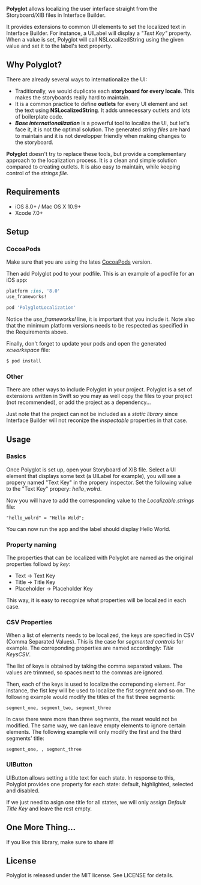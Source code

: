 **Polyglot** allows localizing the user interface straight from the Storyboard/XIB files in Interface Builder.

It provides extensions to common UI elements to set the localized text in Interface Builder. For instance, a UILabel will display a _"Text Key"_ property. When a value is set, Polyglot will call NSLocalizedString using the given value and set it to the label's text property.

## Why Polyglot?

There are already several ways to internationalize the UI:
- Traditionally, we would duplicate each **storyboard for every locale**. This makes the storyboards really hard to maintain.
- It is a common practice to define **outlets** for every UI element and set the text using **NSLocalizedString**. It adds unnecessary outlets and lots of boilerplate code.
- **_Base internationalization_** is a powerful tool to localize the UI, but let's face it, it is not the optimal solution. The generated _string files_ are hard to maintain and it is not developper friendly when making changes to the storyboard.

**Polyglot** doesn't try to replace these tools, but provide a complementary approach to the localization process. It is a clean and simple solution compared to creating outlets. It is also easy to maintain, while keeping control of the _strings file_.

## Requirements

- iOS 8.0+ / Mac OS X 10.9+
- Xcode 7.0+

## Setup

### CocoaPods

Make sure that you are using the lates [CocoaPods](http://cocoapods.org) version.

Then add Polyglot pod to your podfile. This is an example of a podfile for an iOS app:

```ruby
platform :ios, '8.0'
use_frameworks!

pod 'PolyglotLocalization'
```

Notice the _use_frameworks!_ line, it is important that you include it. Note also that the minimum platform versions needs to be respected as specified in the Requirements above.

Finally, don't forget to update your pods and open the generated _xcworkspace_ file:

```bash
$ pod install
```

### Other

There are other ways to include Polyglot in your project. Polyglot is a set of extensions written in Swift so you may as well copy the files to your project (not recommended), or add the project as a dependency... 

Just note that the project can not be included as a _static library_ since Interface Builder will not reconize the _inspectable_ properties in that case.

## Usage

### Basics

Once Polyglot is set up, open your Storyboard of XIB file. Select a UI element that displays some text (a UILabel for example), you will see a propery named "Text Key" in the propery inspector. Set the following value to the "Text Key" propery: _hello_wolrd_.

Now you will have to add the corresponding value to the _Localizable.strings_ file:
```
"hello_wolrd" = "Hello Wold";
```

You can now run the app and the label should display Hello World.

### Property naming

The properties that can be localized with Polyglot are named as the original properties followd by _key_:

- Text -> Text Key
- Title -> Title Key
- Placeholder -> Placeholder Key

This way, it is easy to recognize what properties will be localized in each case.

### CSV Properties

When a list of elements needs to be localized, the keys are specified in CSV (Comma Separated Values). This is the case for _segmented controls_ for example. The correponding properties are named accordingly: _Title KeysCSV_.

The list of keys is obtained by taking the comma separated values. The values are trimmed, so spaces next to the commas are ignored.

Then, each of the keys is used to localize the correponding element. For instance, the fist key will be used to localize the fist segment and so on. The following example would modify the titles of the fist three segments:
```
segment_one, segment_two, segment_three
```

In case there were more than three segments, the reset would not be modified. The same way, we can leave empty elements to ignore certain elements. The following example will only modify the first and the third segments' title:
```
segment_one, , segment_three
```

### UIButton

UIButton allows setting a title text for each state. In response to this, Polyglot provides one property for each state: default, highlighted, selected and disabled.

If we just need to asign one title for all states, we will only assign _Default Title Key_ and leave the rest empty.

## One More Thing...

If you like this library, make sure to share it!

## License

Polyglot is released under the MIT license. See LICENSE for details.
